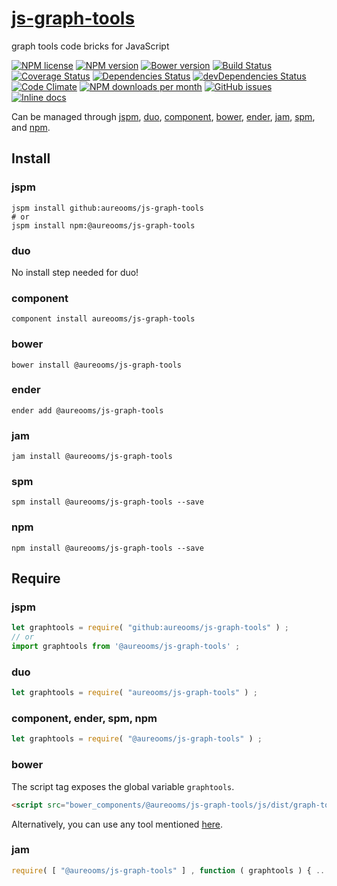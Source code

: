 [js-graph-tools](http://aureooms.github.io/js-graph-tools)
==

graph tools code bricks for JavaScript

[![NPM license](https://img.shields.io/npm/l/@aureooms/js-graph-tools.svg?style=flat)](https://raw.githubusercontent.com/aureooms/js-graph-tools/master/LICENSE)
[![NPM version](https://img.shields.io/npm/v/@aureooms/js-graph-tools.svg?style=flat)](https://www.npmjs.org/package/@aureooms/js-graph-tools)
[![Bower version](https://img.shields.io/bower/v/@aureooms/js-graph-tools.svg?style=flat)](http://bower.io/search/?q=@aureooms/js-graph-tools)
[![Build Status](https://img.shields.io/travis/aureooms/js-graph-tools.svg?style=flat)](https://travis-ci.org/aureooms/js-graph-tools)
[![Coverage Status](https://img.shields.io/coveralls/aureooms/js-graph-tools.svg?style=flat)](https://coveralls.io/r/aureooms/js-graph-tools)
[![Dependencies Status](https://img.shields.io/david/aureooms/js-graph-tools.svg?style=flat)](https://david-dm.org/aureooms/js-graph-tools#info=dependencies)
[![devDependencies Status](https://img.shields.io/david/dev/aureooms/js-graph-tools.svg?style=flat)](https://david-dm.org/aureooms/js-graph-tools#info=devDependencies)
[![Code Climate](https://img.shields.io/codeclimate/github/aureooms/js-graph-tools.svg?style=flat)](https://codeclimate.com/github/aureooms/js-graph-tools)
[![NPM downloads per month](https://img.shields.io/npm/dm/@aureooms/js-graph-tools.svg?style=flat)](https://www.npmjs.org/package/@aureooms/js-graph-tools)
[![GitHub issues](https://img.shields.io/github/issues/aureooms/js-graph-tools.svg?style=flat)](https://github.com/aureooms/js-graph-tools/issues)
[![Inline docs](http://inch-ci.org/github/aureooms/js-graph-tools.svg?branch=master&style=shields)](http://inch-ci.org/github/aureooms/js-graph-tools)

Can be managed through [jspm](https://github.com/jspm/jspm-cli),
[duo](https://github.com/duojs/duo),
[component](https://github.com/componentjs/component),
[bower](https://github.com/bower/bower),
[ender](https://github.com/ender-js/Ender),
[jam](https://github.com/caolan/jam),
[spm](https://github.com/spmjs/spm),
and [npm](https://github.com/npm/npm).

## Install

### jspm
```terminal
jspm install github:aureooms/js-graph-tools
# or
jspm install npm:@aureooms/js-graph-tools
```
### duo
No install step needed for duo!

### component
```terminal
component install aureooms/js-graph-tools
```

### bower
```terminal
bower install @aureooms/js-graph-tools
```

### ender
```terminal
ender add @aureooms/js-graph-tools
```

### jam
```terminal
jam install @aureooms/js-graph-tools
```

### spm
```terminal
spm install @aureooms/js-graph-tools --save
```

### npm
```terminal
npm install @aureooms/js-graph-tools --save
```

## Require
### jspm
```js
let graphtools = require( "github:aureooms/js-graph-tools" ) ;
// or
import graphtools from '@aureooms/js-graph-tools' ;
```
### duo
```js
let graphtools = require( "aureooms/js-graph-tools" ) ;
```

### component, ender, spm, npm
```js
let graphtools = require( "@aureooms/js-graph-tools" ) ;
```

### bower
The script tag exposes the global variable `graphtools`.
```html
<script src="bower_components/@aureooms/js-graph-tools/js/dist/graph-tools.min.js"></script>
```
Alternatively, you can use any tool mentioned [here](http://bower.io/docs/tools/).

### jam
```js
require( [ "@aureooms/js-graph-tools" ] , function ( graphtools ) { ... } ) ;
```